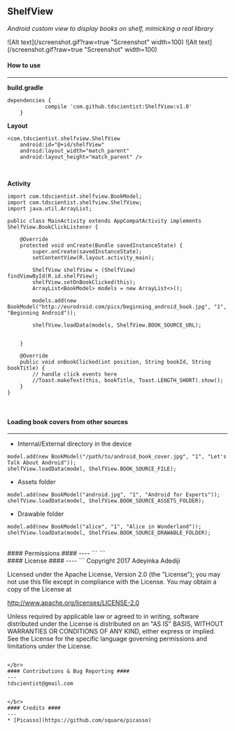 ## ShelfView ##

*Android custom view to display books on shelf, mimicking a real library*

![Alt text](/screenshot.gif?raw=true "Screenshot" width=100) 
![Alt text](/screenshot.gif?raw=true "Screenshot" width=100) 
</br>
#### How to use ####
----

**build.gradle**
```
dependencies {
	        compile 'com.github.tdscientist:ShelfView:v1.0'
	}
```

**Layout**
```
<com.tdscientist.shelfview.ShelfView 		  
    android:id="@+id/shelfView"
    android:layout_width="match_parent"
    android:layout_height="match_parent" />

```
</br>

**Activity**
```
import com.tdscientist.shelfview.BookModel;
import com.tdscientist.shelfview.ShelfView;
import java.util.ArrayList;

public class MainActivity extends AppCompatActivity implements ShelfView.BookClickListener {

    @Override
    protected void onCreate(Bundle savedInstanceState) {
        super.onCreate(savedInstanceState);
        setContentView(R.layout.activity_main);

        ShelfView shelfView = (ShelfView) findViewById(R.id.shelfView);
        shelfView.setOnBookClicked(this);
        ArrayList<BookModel> models = new ArrayList<>();

        models.add(new BookModel("http://eurodroid.com/pics/beginning_android_book.jpg", "1", "Beginning Android"));
       
 		shelfView.loadData(models, ShelfView.BOOK_SOURCE_URL);


    }

	@Override
    public void onBookClicked(int position, String bookId, String bookTitle) {	
    	// handle click events here 
        //Toast.makeText(this, bookTitle, Toast.LENGTH_SHORT).show();
    }
}

```
</br>


#### Loading book covers from other sources ####
----

* Internal/External directory in the device
```
model.add(new BookModel("/path/to/android_book_cover.jpg", "1", "Let's Talk About Android"));
shelfView.loadData(model, ShelfView.BOOK_SOURCE_FILE);
``` 



* Assets folder
```
model.add(new BookModel("android.jpg", "1", "Android for Experts"));
shelfView.loadData(model, ShelfView.BOOK_SOURCE_ASSETS_FOLDER);
```
 


* Drawable folder
```
model.add(new BookModel("alice", "1", "Alice in Wonderland"));
shelfView.loadData(model, ShelfView.BOOK_SOURCE_DRAWABLE_FOLDER);
``` 

</br>
#### Permissions ####
----
```
    <uses-permission android:name="android.permission.INTERNET" />
    <uses-permission android:name="android.permission.READ_EXTERNAL_STORAGE" />
``` 


</br>
#### License ####
----
```
Copyright 2017 Adeyinka Adediji

Licensed under the Apache License, Version 2.0 (the "License");
you may not use this file except in compliance with the License.
You may obtain a copy of the License at

   http://www.apache.org/licenses/LICENSE-2.0

Unless required by applicable law or agreed to in writing, software
distributed under the License is distributed on an "AS IS" BASIS,
WITHOUT WARRANTIES OR CONDITIONS OF ANY KIND, either express or implied.
See the License for the specific language governing permissions and
limitations under the License.
```

</br>
#### Contributions & Bug Reporting ####
---
tdscientist@gmail.com 


</br>
#### Credits ####
---
* [Picasso](https://github.com/square/picasso)

